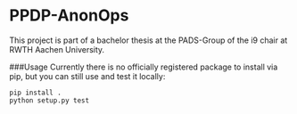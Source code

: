 # PPDP-AnonOps
This project is part of a bachelor thesis at the PADS-Group of the i9 chair at RWTH Aachen University.



###Usage
Currently there is no officially registered package to install via pip, but you can still use and test it locally:
```shell
pip install .
python setup.py test
```